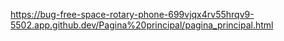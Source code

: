 https://bug-free-space-rotary-phone-699vjqx4rv55hrqv9-5502.app.github.dev/Pagina%20principal/pagina_principal.html